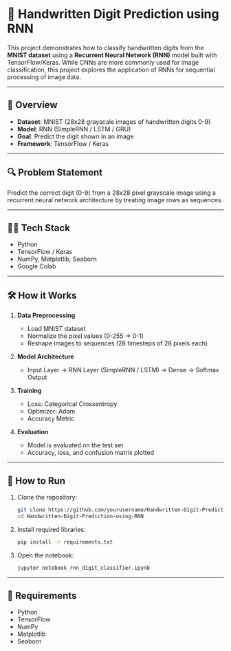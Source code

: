 

# 🧠 Handwritten Digit Prediction using RNN

This project demonstrates how to classify handwritten digits from the **MNIST dataset** using a **Recurrent Neural Network (RNN)** model built with TensorFlow/Keras. While CNNs are more commonly used for image classification, this project explores the application of RNNs for sequential processing of image data.

---

## 📌 Overview

* **Dataset**: MNIST (28x28 grayscale images of handwritten digits 0-9)
* **Model**: RNN (SimpleRNN / LSTM / GRU)
* **Goal**: Predict the digit shown in an image
* **Framework**: TensorFlow / Keras

---

## 🔍 Problem Statement

Predict the correct digit (0-9) from a 28x28 pixel grayscale image using a recurrent neural network architecture by treating image rows as sequences.

---

## 🧑‍💻 Tech Stack

* Python 
* TensorFlow / Keras
* NumPy, Matplotlib, Seaborn
* Google Colab 

---

## 🛠️ How it Works

1. **Data Preprocessing**

   * Load MNIST dataset
   * Normalize the pixel values (0-255 → 0-1)
   * Reshape images to sequences (28 timesteps of 28 pixels each)

2. **Model Architecture**

   * Input Layer → RNN Layer (SimpleRNN / LSTM) → Dense → Softmax Output

3. **Training**

   * Loss: Categorical Crossentropy
   * Optimizer: Adam
   * Accuracy Metric

4. **Evaluation**

   * Model is evaluated on the test set
   * Accuracy, loss, and confusion matrix plotted

---

## 🚀 How to Run

1. Clone the repository:

   ```bash
   git clone https://github.com/yourusername/Handwritten-Digit-Prediction-using-RNN.git
   cd Handwritten-Digit-Prediction-using-RNN
   ```

2. Install required libraries:

   ```bash
   pip install -r requirements.txt
   ```

3. Open the notebook:

   ```bash
   jupyter notebook rnn_digit_classifier.ipynb
   ```

---

## 📌 Requirements

* Python
* TensorFlow
* NumPy
* Matplotlib
* Seaborn
